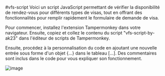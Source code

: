 #vfs-script
Voici un script JavaScript permettant de vérifier la disponibilité de rendez-vous pour différents types de visas, tout en offrant des fonctionnalités pour remplir rapidement le formulaire de demande de visa.

Pour commencer, installez l'extension Tampermonkey dans votre navigateur. Ensuite, copiez et collez le contenu du script "vfs-script-by-ak23" dans l'éditeur de scripts de Tampermonkey.

Ensuite, procédez à la personnalisation du code en ajoutant une nouvelle entrée sous forme d'un objet  {...} dans le tableau [...]. Des commentaires sont inclus dans le code pour vous expliquer son fonctionnement.


![image](https://github.com/adlal-kheraz/vfs-script/assets/106343292/6cafa474-8eff-4fcf-a923-45300e92b117)
